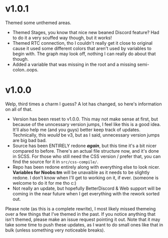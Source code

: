 # v1.0.1
Themed some unthemed areas.
- Themed Stages, you know that nice new beaned Discord feature? Had to do it a very scuffed way though, but it works!
- Themed RTC connection, tho I couldn't really get it close to original cause it used some different colors that aren't used by variables to begin with. The graph may look off, nothing I can really do about that though.
- Added a variable that was missing in the root and a missing semi-colon..oops.

# v1.0.0
Welp, third times a charm I guess? A lot has changed, so here's information on all of that.
- Version has been reset to v1.0.0. This may not make sense at first, but because of the unncessary version jumps, I feel like this is a good idea. It'll also help me (and you guys) better keep track of updates. Technically, this *would* be v3, but as I said, unnecessary version jumps are big bad bad.
- Source has been ENTIRELY redone ***again***, but this time it's a bit nicer compared to before. There's an actual file structure now, and it's done in SCSS. For those who still need the CSS version / prefer that, you can find the source for it in `src/css-compile/`.
- Repo has been redone entirely along with everything else to look nicer. **Variables for Noobs:tm** will be unavaible as it needs to be slightly redone. I don't know when I'll get to working on it, if ever. (someone is welcome to do it for me tho c:)
- Not really an update, but hopefully BetterDiscord & Web support will be coming in the near future when I get everything with the rework sorted out.

Please note (as this is a complete rewrite), I most likely missed themeing over a few things that I've themed in the past. If you notice anything that isn't themed, please make an issue request pointing it out. Note that it may take some time to push these updates, as I want to do small ones like that in bulk (unless something very noticeable breaks).